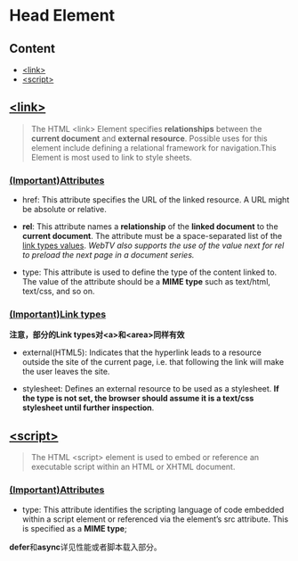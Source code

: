 # Head Element

## Content

- [\<link\>](#link)
- [\<script\>](#script)

## [\<link\>](https://developer.mozilla.org/en-US/docs/Web/HTML/Element/link)

>The HTML \<link\> Element specifies **relationships** between the **current document** and **external resource**. Possible uses for this element include defining a relational framework for navigation.This Element is most used to link to style sheets.

### [(Important)Attributes](https://developer.mozilla.org/en-US/docs/Web/HTML/Element/link#Attributes)

- href: This attribute specifies the URL of the linked resource. A URL might be absolute or relative.

- **rel**: This attribute names a **relationship** of the **linked document** to the **current document**. The attribute must be a space-separated list of the [link types values](https://developer.mozilla.org/en-US/docs/Web/HTML/Link_types). *WebTV also supports the use of the value next for rel to preload the next page in a document series.*

- type: This attribute is used to define the type of the content linked to. The value of the attribute should be a **MIME type** such as text/html, text/css, and so on.

### [(Important)Link types](https://developer.mozilla.org/en-US/docs/Web/HTML/Link_types)

**注意，部分的Link types对\<a\>和\<area\>同样有效**

- external(HTML5): Indicates that the hyperlink leads to a resource outside the site of the current page, i.e. that following the link will make the user leaves the site.

- stylesheet: Defines an external resource to be used as a stylesheet. **If the type is not set, the browser should assume it is a text/css stylesheet until further inspection**.

## [\<script\>](https://developer.mozilla.org/en-US/docs/Web/HTML/Element/script)

>The HTML \<script\> element is used to embed or reference an executable script within an HTML or XHTML document.

### [(Important)Attributes](https://developer.mozilla.org/en-US/docs/Web/HTML/Element/script#Attributes)

- type: This attribute identifies the scripting language of code embedded within a script element or referenced via the element’s src attribute. This is specified as a **MIME type**; 

**defer**和**async**详见性能或者脚本载入部分。
